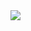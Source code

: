 <img src="https://img.shields.io/badge/mysql-4479A1?style=for-the-badge&logo=mysql&logoColor=white">
